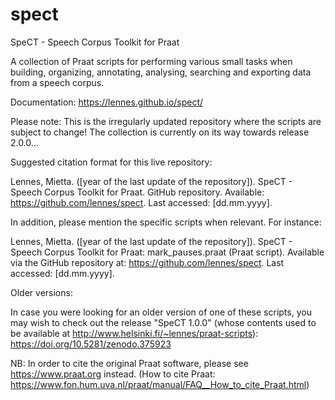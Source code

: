 # spect
SpeCT - Speech Corpus Toolkit for Praat

A collection of Praat scripts for performing various small tasks when building, organizing, annotating, analysing, searching and exporting data from a speech corpus.

Documentation: https://lennes.github.io/spect/


Please note:
This is the irregularly updated repository where the scripts are subject to change! The collection is currently on its way towards release 2.0.0...

Suggested citation format for this live repository:

Lennes, Mietta. ([year of the last update of the repository]). SpeCT - Speech Corpus Toolkit for Praat. GitHub repository. Available: https://github.com/lennes/spect. Last accessed: [dd.mm.yyyy].

In addition, please mention the specific scripts when relevant. For instance:

Lennes, Mietta. ([year of the last update of the repository]). SpeCT - Speech Corpus Toolkit for Praat: mark_pauses.praat (Praat script). Available via the GitHub repository at: https://github.com/lennes/spect. Last accessed: [dd.mm.yyyy].

Older versions:

In case you were looking for an older version of one of these scripts, you may wish to check out the release "SpeCT 1.0.0" (whose contents used to be available at http://www.helsinki.fi/~lennes/praat-scripts): https://doi.org/10.5281/zenodo.375923

NB: In order to cite the original Praat software, please see https://www.praat.org instead. (How to cite Praat: https://www.fon.hum.uva.nl/praat/manual/FAQ__How_to_cite_Praat.html)
